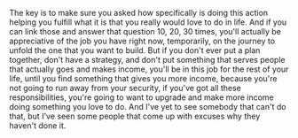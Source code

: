  The key is to make sure you asked how specifically is doing this action helping you fulfill what it is that you really would love to do in life. And if you can link those and answer that question 10, 20, 30 times, you'll actually be appreciative of the job you have right now, temporarily, on the journey to unfold the one that you want to build. But if you don't ever put a plan together, don't have a strategy, and don't put something that serves people that actually goes and makes income, you'll be in this job for the rest of your life, until you find something that gives you more income, because you're not going to run away from your security, if you've got all these responsibilities, you're going to want to upgrade and make more income doing something you love to do. And I've yet to see somebody that can't do that, but I've seen some people that come up with excuses why they haven't done it.